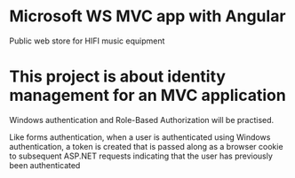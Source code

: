 # Microsoft WS MVC app with Angular
Public web store for HIFI music equipment
<h1>This project is about identity management for an MVC application</h1>
<p>Windows authentication and Role-Based Authorization will be practised. </p>
<p>Like forms authentication, when a user is authenticated using Windows authentication, a token is created that is passed along as a browser cookie to subsequent ASP.NET requests indicating that the user has previously been authenticated
</p>
